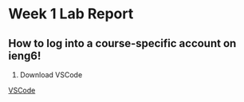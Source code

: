 # **Week 1 Lab Report**
## How to log into a course-specific account on ieng6!
  1. Download VSCode 

  [VSCode](https://code.visualstudio.com/download)
  
